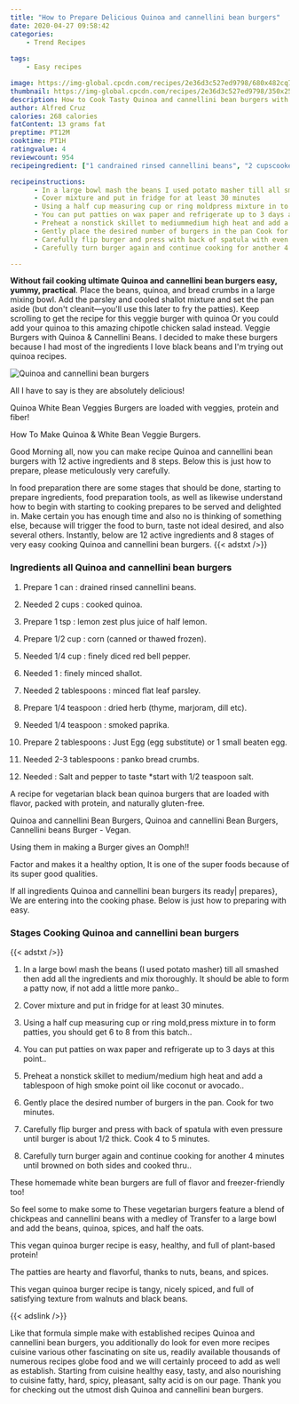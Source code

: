 ```yaml
---
title: "How to Prepare Delicious Quinoa and cannellini bean burgers"
date: 2020-04-27 09:58:42
categories:
    - Trend Recipes
    
tags:
    - Easy recipes

image: https://img-global.cpcdn.com/recipes/2e36d3c527ed9798/680x482cq70/quinoa-and-cannellini-bean-burgers-recipe-main-photo.jpg
thumbnail: https://img-global.cpcdn.com/recipes/2e36d3c527ed9798/350x250cq70/quinoa-and-cannellini-bean-burgers-recipe-main-photo.jpg
description: How to Cook Tasty Quinoa and cannellini bean burgers with 12 ingredients and 8 stages of easy cooking.
author: Alfred Cruz
calories: 268 calories
fatContent: 13 grams fat
preptime: PT12M
cooktime: PT1H
ratingvalue: 4
reviewcount: 954
recipeingredient: ["1 candrained rinsed cannellini beans", "2 cupscooked quinoa", "1 tsplemon zest plus juice of half lemon", "1/2 cupcorn canned or thawed frozen", "1/4 cupfinely diced red bell pepper", "1finely minced shallot", "2 tablespoonsminced flat leaf parsley", "1/4 teaspoondried herb thyme marjoram dill etc", "1/4 teaspoonsmoked paprika", "2 tablespoonsJust Egg egg substitute or 1 small beaten egg", "2-3 tablespoonspanko bread crumbs", "Salt and pepper to taste start with 12 teaspoon salt"]

recipeinstructions: 
      - In a large bowl mash the beans I used potato masher till all smashed then add all the ingredients and mix thoroughly It should be able to form a patty now if not add a little more panko 
      - Cover mixture and put in fridge for at least 30 minutes 
      - Using a half cup measuring cup or ring moldpress mixture in to form patties you should get 6 to 8 from this batch 
      - You can put patties on wax paper and refrigerate up to 3 days at this point 
      - Preheat a nonstick skillet to mediummedium high heat and add a tablespoon of high smoke point oil like coconut or avocado 
      - Gently place the desired number of burgers in the pan Cook for two minutes 
      - Carefully flip burger and press with back of spatula with even pressure until burger is about 12 thick Cook 4 to 5 minutes 
      - Carefully turn burger again and continue cooking for another 4 minutes until browned on both sides and cooked thru

---
```




**Without fail cooking ultimate Quinoa and cannellini bean burgers easy, yummy, practical**. Place the beans, quinoa, and bread crumbs in a large mixing bowl. Add the parsley and cooled shallot mixture and set the pan aside (but don&#39;t cleanit—you&#39;ll use this later to fry the patties). Keep scrolling to get the recipe for this veggie burger with quinoa Or you could add your quinoa to this amazing chipotle chicken salad instead. Veggie Burgers with Quinoa &amp; Cannellini Beans. I decided to make these burgers because I had most of the ingredients I love black beans and I&#39;m trying out quinoa recipes.


![Quinoa and cannellini bean burgers](https://img-global.cpcdn.com/recipes/2e36d3c527ed9798/680x482cq70/quinoa-and-cannellini-bean-burgers-recipe-main-photo.jpg "Quinoa and cannellini bean burgers")



All I have to say is they are absolutely delicious!

Quinoa White Bean Veggies Burgers are loaded with veggies, protein and fiber!

How To Make Quinoa &amp; White Bean Veggie Burgers.


Good Morning all, now you can make recipe Quinoa and cannellini bean burgers with 12 active ingredients and 8 steps. Below this is just how to prepare, please meticulously very carefully.

In food preparation there are some stages that should be done, starting to prepare ingredients, food preparation tools, as well as likewise understand how to begin with starting to cooking prepares to be served and delighted in. Make certain you has enough time and also no is thinking of something else, because will trigger the food to burn, taste not ideal desired, and also several others. Instantly, below are 12 active ingredients and 8 stages of very easy cooking Quinoa and cannellini bean burgers.
{{< adstxt />}}

### Ingredients all Quinoa and cannellini bean burgers


1. Prepare 1 can : drained rinsed cannellini beans.

1. Needed 2 cups : cooked quinoa.

1. Prepare 1 tsp : lemon zest plus juice of half lemon.

1. Prepare 1/2 cup : corn (canned or thawed frozen).

1. Needed 1/4 cup : finely diced red bell pepper.

1. Needed 1 : finely minced shallot.

1. Needed 2 tablespoons : minced flat leaf parsley.

1. Prepare 1/4 teaspoon : dried herb (thyme, marjoram, dill etc).

1. Needed 1/4 teaspoon : smoked paprika.

1. Prepare 2 tablespoons : Just Egg (egg substitute) or 1 small beaten egg.

1. Needed 2-3 tablespoons : panko bread crumbs.

1. Needed  : Salt and pepper to taste *start with 1/2 teaspoon salt.


A recipe for vegetarian black bean quinoa burgers that are loaded with flavor, packed with protein, and naturally gluten-free.

Quinoa and cannellini Bean Burgers, Quinoa and cannellini Bean Burgers, Cannellini beans Burger - Vegan.

Using them in making a Burger gives an Oomph!!

Factor and makes it a healthy option, It is one of the super foods because of its super good qualities.


If all ingredients Quinoa and cannellini bean burgers its ready| prepares}, We are entering into the cooking phase. Below is just how to preparing with easy.

### Stages Cooking Quinoa and cannellini bean burgers

{{< adstxt />}}


1. In a large bowl mash the beans (I used potato masher) till all smashed then add all the ingredients and mix thoroughly. It should be able to form a patty now, if not add a little more panko..



1. Cover mixture and put in fridge for at least 30 minutes.



1. Using a half cup measuring cup or ring mold,press mixture in to form patties, you should get 6 to 8 from this batch..



1. You can put patties on wax paper and refrigerate up to 3 days at this point..



1. Preheat a nonstick skillet to medium/medium high heat and add a tablespoon of high smoke point oil like coconut or avocado..



1. Gently place the desired number of burgers in the pan. Cook for two minutes.



1. Carefully flip burger and press with back of spatula with even pressure until burger is about 1/2 thick. Cook 4 to 5 minutes.



1. Carefully turn burger again and continue cooking for another 4 minutes until browned on both sides and cooked thru..




These homemade white bean burgers are full of flavor and freezer-friendly too!

So feel some to make some to These vegetarian burgers feature a blend of chickpeas and cannellini beans with a medley of Transfer to a large bowl and add the beans, quinoa, spices, and half the oats.

This vegan quinoa burger recipe is easy, healthy, and full of plant-based protein!

The patties are hearty and flavorful, thanks to nuts, beans, and spices.

This vegan quinoa burger recipe is tangy, nicely spiced, and full of satisfying texture from walnuts and black beans.


{{< adslink />}}

Like that formula simple make with established recipes Quinoa and cannellini bean burgers, you additionally do look for even more recipes cuisine various other fascinating on site us, readily available thousands of numerous recipes globe food and we will certainly proceed to add as well as establish. Starting from cuisine healthy easy, tasty, and also nourishing to cuisine fatty, hard, spicy, pleasant, salty acid is on our page. Thank you for checking out the utmost dish Quinoa and cannellini bean burgers.
